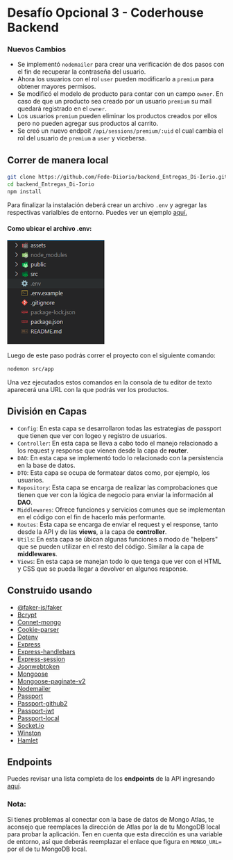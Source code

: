 # Desafío Opcional 3 - Coderhouse Backend

### Nuevos Cambios

- Se implementó `nodemailer` para crear una verificación de dos pasos con el fin de recuperar la contraseña del usuario.
- Ahora los usuarios con el rol `user` pueden modificarlo a `premium` para obtener mayores permisos.
- Se modificó el modelo de producto para contar con un campo `owner`. En caso de que un producto sea creado por un usuario `premium` su mail quedará registrado en el `owner`.
- Los usuarios `premium` pueden eliminar los productos creados por ellos pero no pueden agregar sus productos al carrito.
- Se creó un nuevo endpoit `/api/sessions/premium/:uid` el cual cambia el rol del usuario de `premium` a `user` y vicebersa.

## Correr de manera local
```bash
git clone https://github.com/Fede-Diiorio/backend_Entregas_Di-Iorio.git
cd backend_Entregas_Di-Iorio
npm install
```

Para finalizar la instalación deberá crear un archivo `.env` y agregar las respectivas varialbles de entorno. Puedes ver un ejemplo [aquí.](https://github.com/Fede-Diiorio/backend_Entregas_Di-Iorio/blob/main/examples/.env.example) 

#### Como ubicar el archivo **.env**:

![Imagen de env](https://github.com/Fede-Diiorio/backend_Entregas_Di-Iorio/blob/main/examples/envExample.png?raw=true)

Luego de este paso podrás correr el proyecto con el siguiente comando:

````bash
nodemon src/app
````

Una vez ejecutados estos comandos en la consola de tu editor de texto aparecerá una URL con la que podrás ver los productos.

## División en Capas
- `Config`: En esta capa se desarrollaron todas las estrategias de passport que tienen que ver con logeo y registro de usuarios.
- `Controller`: En esta capa se lleva a cabo todo el manejo relacionado a los request y response que vienen desde la capa de **router**.
- `DAO`: En esta capa se implementó todo lo relacionado con la persistencia en la base de datos.
- `DTO`: Esta capa se ocupa de formatear datos como, por ejemplo, los usuarios.
- `Repository`: Esta capa se encarga de realizar las comprobaciones que tienen que ver con la lógica de negocio para enviar la información al **DAO**.
- `Middlewares`: Ofrece funciones y servicios comunes que se implementan en el código con el fin de hacerlo más performante.
- `Routes`: Esta capa se encarga de enviar el request y el response, tanto desde la API y de las **views**, a la capa de **controller**.
- `Utils`: En esta capa se úbican algunas funciones a modo de "helpers" que se pueden utilizar en el resto del código. Similar a la capa de **middlewares**.
- `Views`: En esta capa se manejan todo lo que tenga que ver con el HTML y CSS que se pueda llegar a devolver en algunos response.

## Construido usando

- [@faker-js/faker](https://fakerjs.dev/guide/)
- [Bcrypt](https://www.npmjs.com/package/bcrypt)
- [Connet-mongo](https://www.npmjs.com/package/connect-mongo)
- [Cookie-parser](https://www.npmjs.com/package/cookie-parser)
- [Dotenv](https://www.npmjs.com/package/dotenv)
- [Express](https://www.npmjs.com/package/express)
- [Express-handlebars](https://handlebarsjs.com/guide/#what-is-handlebars)
- [Express-session](https://www.npmjs.com/package/express-session)
- [Jsonwebtoken](https://jwt.io/)
- [Mongoose](https://mongoosejs.com/docs/guide.html)
- [Mongoose-paginate-v2](https://www.npmjs.com/package/mongoose-paginate-v2)
- [Nodemailer](https://nodemailer.com/about/)
- [Passport](https://www.passportjs.org/docs/)
- [Passport-github2](https://www.passportjs.org/packages/passport-github2/)
- [Passport-jwt](https://www.passportjs.org/packages/passport-jwt/)
- [Passport-local](https://www.passportjs.org/packages/passport-local/)
- [Socket.io](https://socket.io/docs/v4/)
- [Winston](https://www.npmjs.com/package/winston)
- [Hamlet](https://www.npmjs.com/package/hamlet)

## Endpoints

Puedes revisar una lista completa de los **endpoints** de la API ingresando [aquí](https://github.com/Fede-Diiorio/backend_Entregas_Di-Iorio/tree/main/examples).


### Nota:

Si tienes problemas al conectar con la base de datos de Mongo Atlas, te aconsejo que reemplaces la dirección de Atlas por la de tu MongoDB local para probar la aplicación. Ten en cuenta que esta dirección es una variable de entorno, así que deberás reemplazar el enlace que figura en `MONGO_URL=` por el de tu MongoDB local.